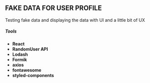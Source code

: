 ## FAKE DATA FOR USER PROFILE
Testing fake data and displaying the data with UI and a little bit of UX

##### Tools
* **React**
* **RandomUser API**
* **Lodash**
* **Formik**
* **axios**
* **fontawesome**
* **styled-components**
